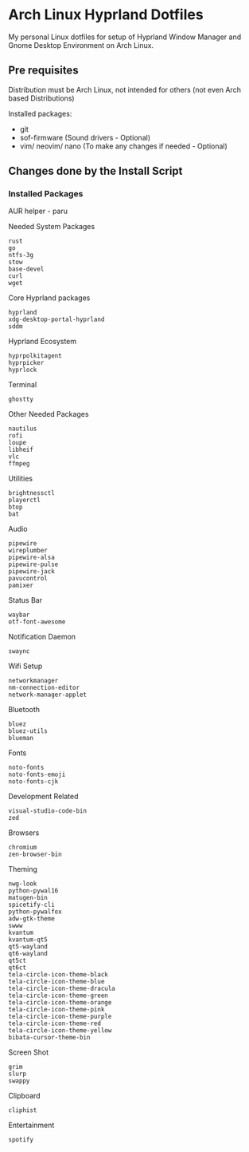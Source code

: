 # Arch Linux Hyprland Dotfiles

My personal Linux dotfiles for setup of Hyprland Window Manager and Gnome Desktop Environment on Arch Linux.

## Pre requisites

Distribution must be Arch Linux, not intended for others (not even Arch based Distributions)

Installed packages:

- git
- sof-firmware (Sound drivers - Optional)
- vim/ neovim/ nano (To make any changes if needed - Optional)

## Changes done by the Install Script

### Installed Packages

AUR helper - paru

Needed System Packages

```
rust
go
ntfs-3g
stow
base-devel
curl
wget
```

Core Hyprland packages

```
hyprland
xdg-desktop-portal-hyprland
sddm
```

Hyprland Ecosystem

```
hyprpolkitagent
hyprpicker
hyprlock
```

Terminal

```
ghostty
```

Other Needed Packages

```
nautilus
rofi
loupe
libheif
vlc
ffmpeg
```

Utilities

```
brightnessctl
playerctl
btop
bat
```

Audio

```
pipewire
wireplumber
pipewire-alsa
pipewire-pulse
pipewire-jack
pavucontrol
pamixer
```

Status Bar

```
waybar
otf-font-awesome
```

Notification Daemon

```
swaync
```

Wifi Setup

```
networkmanager
nm-connection-editor
network-manager-applet
```

Bluetooth

```
bluez
bluez-utils
blueman
```

Fonts

```
noto-fonts
noto-fonts-emoji
noto-fonts-cjk
```

Development Related

```
visual-studio-code-bin
zed
```

Browsers

```
chromium
zen-browser-bin
```

Theming

```
nwg-look
python-pywal16
matugen-bin
spicetify-cli
python-pywalfox
adw-gtk-theme
swww
kvantum
kvantum-qt5
qt5-wayland
qt6-wayland
qt5ct
qt6ct
tela-circle-icon-theme-black
tela-circle-icon-theme-blue
tela-circle-icon-theme-dracula
tela-circle-icon-theme-green
tela-circle-icon-theme-orange
tela-circle-icon-theme-pink
tela-circle-icon-theme-purple
tela-circle-icon-theme-red
tela-circle-icon-theme-yellow
bibata-cursor-theme-bin
```

Screen Shot

```
grim
slurp
swappy
```

Clipboard

```
cliphist
```

Entertainment

```
spotify
```
